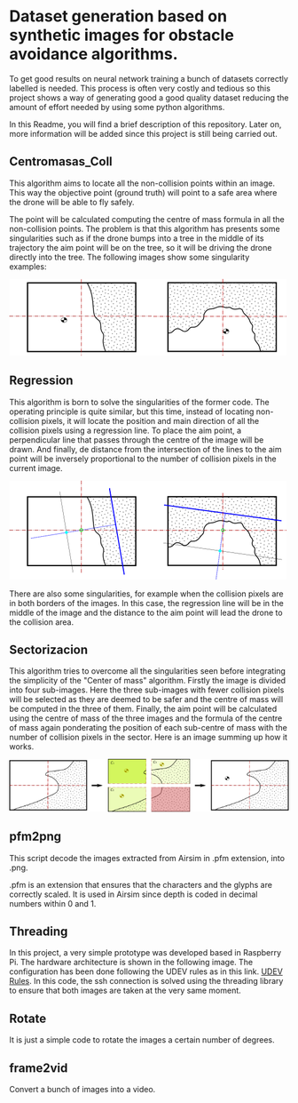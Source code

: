 # Dataset generation based on synthetic images for obstacle avoidance algorithms.
To get good results on neural network training a bunch of datasets correctly labelled is needed. This process is often very costly and tedious so this project shows a way of generating good a good quality dataset reducing the amount of effort needed by using some python algorithms.

In this Readme, you will find a brief description of this repository.
Later on, more information will be added since this project is still being carried out.


## Centromasas_Coll

This algorithm aims to locate all the non-collision points within an image. This way the objective point (ground truth) will point to a safe area where the drone will be able to fly safely.

The point will be calculated computing the centre of mass formula in all the non-collision points. The problem is that this algorithm has presents some singularities such as if the drone bumps into a tree in the middle of its trajectory the aim point will be on the tree, so it will be driving the drone directly into the tree. The following images show some singularity examples:


![Ejcm](images/Ejcm.png)


## Regression
This algorithm is born to solve the singularities of the former code. The operating principle is quite similar, but this time, instead of locating non-collision pixels, it will locate the position and main direction of all the collision pixels using a regression line. 
To place the aim point, a perpendicular line that passes through the centre of the image will be drawn. And finally, de distance from the intersection of the lines to the aim point will be inversely proportional to the number of collision pixels in the current image.


![Ejreg](images/Ejreg.png)


There are also some singularities, for example when the collision pixels are in both borders of the images. In this case, the regression line will be in the middle of the image and the distance to the aim point will lead the drone to the collision area. 


## Sectorizacion
This algorithm tries to overcome all the singularities seen before integrating the simplicity of the "Center of mass" algorithm.
Firstly the image is divided into four sub-images. Here the three sub-images with fewer collision pixels will be selected as they are deemed to be safer and the centre of mass will be computed in the three of them.
Finally, the aim point will be calculated using the centre of mass of the three images and the formula of the centre of mass again ponderating the position of each sub-centre of mass with the number of collision pixels in the sector.
Here is an image summing up how it works.


![Ejsect](images/Ejsect.png)


## pfm2png
This script decode the images extracted from Airsim in .pfm extension, into .png.

.pfm is an extension that ensures that the characters and the glyphs are correctly scaled. It is used in Airsim since depth is coded in decimal numbers within 0 and 1.
## Threading
In this project, a very simple prototype was developed based in Raspberry Pi. The hardware architecture is shown in the following image.
The configuration has been done following the UDEV rules as in this link. [UDEV Rules](http://raspberryjamberlin.de/zero360-part-2-connecting-via-otg-a-cluster-of-raspberry-pi-zeros-to-a-pi-3/ "UDEV Rules").
In this code, the ssh connection is solved using the threading library to ensure that both images are taken at the very same moment.
## Rotate
It is just a simple code to rotate the images a certain number of degrees.
## frame2vid
Convert a bunch of images into a video.
